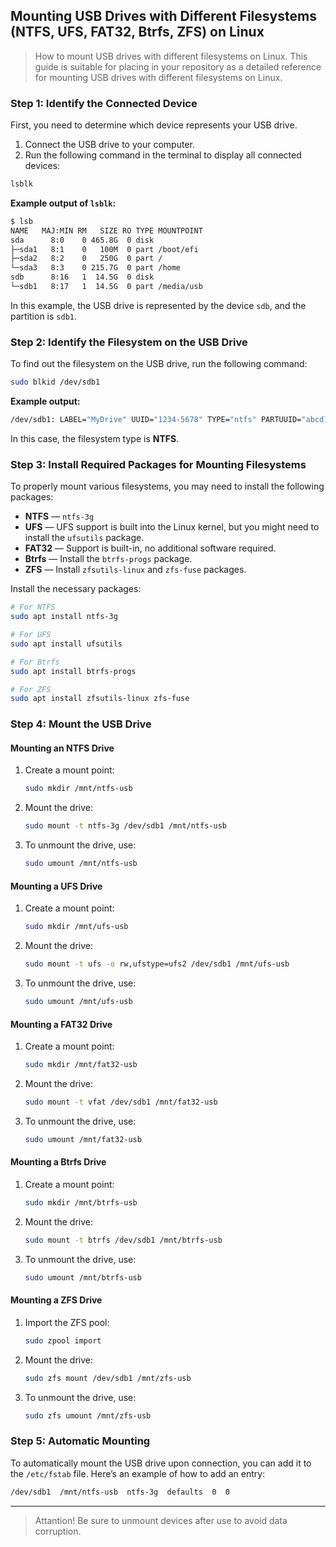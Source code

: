 ## **Mounting USB Drives with Different Filesystems (NTFS, UFS, FAT32, Btrfs, ZFS) on Linux**


> How to mount USB drives with different filesystems on Linux.
> This guide is suitable for placing in your repository as a detailed reference for mounting USB drives with different filesystems on Linux.


### Step 1: Identify the Connected Device

First, you need to determine which device represents your USB drive.

1. Connect the USB drive to your computer.
2. Run the following command in the terminal to display all connected devices:

```bash
lsblk
```

**Example output of `lsblk`:**

```bash
$ lsb
NAME   MAJ:MIN RM   SIZE RO TYPE MOUNTPOINT
sda      8:0    0 465.8G  0 disk 
├─sda1   8:1    0   100M  0 part /boot/efi
├─sda2   8:2    0   250G  0 part /
└─sda3   8:3    0 215.7G  0 part /home
sdb      8:16   1  14.5G  0 disk 
└─sdb1   8:17   1  14.5G  0 part /media/usb
```

In this example, the USB drive is represented by the device `sdb`, and the partition is `sdb1`.

### Step 2: Identify the Filesystem on the USB Drive

To find out the filesystem on the USB drive, run the following command:

```bash
sudo blkid /dev/sdb1
```

**Example output:**

```bash
/dev/sdb1: LABEL="MyDrive" UUID="1234-5678" TYPE="ntfs" PARTUUID="abcd1234"
```

In this case, the filesystem type is **NTFS**.

### Step 3: Install Required Packages for Mounting Filesystems

To properly mount various filesystems, you may need to install the following packages:

- **NTFS** — `ntfs-3g`
- **UFS** — UFS support is built into the Linux kernel, but you might need to install the `ufsutils` package.
- **FAT32** — Support is built-in, no additional software required.
- **Btrfs** — Install the `btrfs-progs` package.
- **ZFS** — Install `zfsutils-linux` and `zfs-fuse` packages.

Install the necessary packages:

```bash
# For NTFS
sudo apt install ntfs-3g

# For UFS
sudo apt install ufsutils

# For Btrfs
sudo apt install btrfs-progs

# For ZFS
sudo apt install zfsutils-linux zfs-fuse
```

### Step 4: Mount the USB Drive

#### **Mounting an NTFS Drive**

1. Create a mount point:

   ```bash
   sudo mkdir /mnt/ntfs-usb
   ```

2. Mount the drive:

   ```bash
   sudo mount -t ntfs-3g /dev/sdb1 /mnt/ntfs-usb
   ```

3. To unmount the drive, use:

   ```bash
   sudo umount /mnt/ntfs-usb
   ```

#### **Mounting a UFS Drive**

1. Create a mount point:

   ```bash
   sudo mkdir /mnt/ufs-usb
   ```

2. Mount the drive:

   ```bash
   sudo mount -t ufs -o rw,ufstype=ufs2 /dev/sdb1 /mnt/ufs-usb
   ```

3. To unmount the drive, use:

   ```bash
   sudo umount /mnt/ufs-usb
   ```

#### **Mounting a FAT32 Drive**

1. Create a mount point:

   ```bash
   sudo mkdir /mnt/fat32-usb
   ```

2. Mount the drive:

   ```bash
   sudo mount -t vfat /dev/sdb1 /mnt/fat32-usb
   ```

3. To unmount the drive, use:

   ```bash
   sudo umount /mnt/fat32-usb
   ```

#### **Mounting a Btrfs Drive**

1. Create a mount point:

   ```bash
   sudo mkdir /mnt/btrfs-usb
   ```

2. Mount the drive:

   ```bash
   sudo mount -t btrfs /dev/sdb1 /mnt/btrfs-usb
   ```

3. To unmount the drive, use:

   ```bash
   sudo umount /mnt/btrfs-usb
   ```

#### **Mounting a ZFS Drive**

1. Import the ZFS pool:

   ```bash
   sudo zpool import
   ```

2. Mount the drive:

   ```bash
   sudo zfs mount /dev/sdb1 /mnt/zfs-usb
   ```

3. To unmount the drive, use:

   ```bash
   sudo zfs umount /mnt/zfs-usb
   ```

### Step 5: Automatic Mounting

To automatically mount the USB drive upon connection, you can add it to the `/etc/fstab` file. Here’s an example of how to add an entry:

```bash
/dev/sdb1  /mnt/ntfs-usb  ntfs-3g  defaults  0  0
```

--- 

> Attantion!
> Be sure to unmount devices after use to avoid data corruption.
